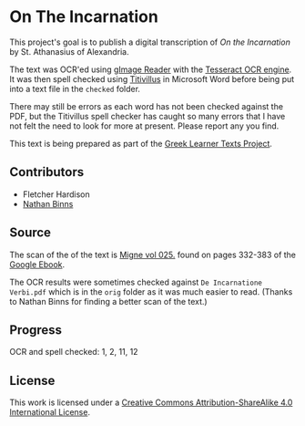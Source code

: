 # On The Incarnation

This project's goal is to publish a digital transcription of _On the Incarnation_ by St. Athanasius of Alexandria.

The text was OCR'ed using [gImage Reader](https://sourceforge.net/projects/gimagereader/) with the [Tesseract  OCR engine](https://github.com/tesseract-ocr/tesseract). It was then spell checked using [Titivillus](http://www.drouizig.org/index.php/fr/degemer-fr/actualites/368-the-classicist-s-spellchecker-v1-0) in Microsoft Word before being put into a text file in the `checked` folder. 

There may still be errors as each word has not been checked against the PDF, but the Titivillus spell checker has caught so many errors that I have not felt the need to look for more at present. Please report any you find.

This text is being prepared as part of the [Greek Learner Texts Project](https://greek-learner-texts.org/).

## Contributors

* Fletcher Hardison
* [Nathan Binns](n_binns@hotmail.com)

## Source

The scan of the of the text is [Migne vol 025.](http://patristica.net/graeca/#t025) found on pages 332-383 of the [Google Ebook](https://books.google.com/books?id=_A0RAAAAYAAJ).

Τhe OCR results were sometimes checked against `De Incarnatione Verbi.pdf` which is in the `orig` folder as it was much easier to read. (Thanks to Nathan Binns for finding a better scan of the text.)

## Progress

OCR and spell checked: 1, 2, 11, 12



## License

This work is licensed under a [Creative Commons Attribution-ShareAlike 4.0 International License](http://creativecommons.org/licenses/by-sa/4.0/).
